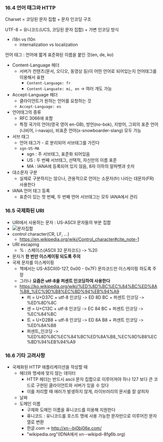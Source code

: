 ### 16.4 언어 태그와 HTTP
Charset = 코딩된 문자 집합 + 문자 인코딩 구조

UTF-8 = 유니코드(UCS, 코딩된 문자 집합) + 가변 인코딩 방식
- i18n vs l10n
  - internalization vs localization

언어 태그 : 언어에 짧게 표준화된 이름을 붙인 것(en, de, ko)
- Content-Language 헤더
  - 서버가 컨텐츠(문서, 오디오, 동영상 등)이 어떤 언어로 되어있는지 언어태그를 이용해서 표현
    - `Content-Language: fr`
    - `Content-Languate: mi, en` -> 여러 개도 가능
- Accept-Language 헤더
  - 클라이언트가 원하는 언어를 요청하는 것
  - `Accept-Language: es`
- 언어태그의 종류
  - RFC 3066에 포함
  - 특정 국가의 언어(영국 영어 en-GB), 방언(no-bok), 지방어, 그외의 표준 언어(나비어, i-navajo), 비표준 언어(x-snowboarder-slang) 모두 가능
- 서브 태그
  - 언어 태그가 - 로 분리되어 서브태그를 가진다
  - `sgn-US-MA`
    - sgn : 주 서브태그, 표준화 되어있음
    - US : 두 번째 서브태그, 선택적, 자신만의 이름 표준
    - MA : IANA에 등록되어 있지 않음, 8자 이하의 알파벳과 숫자
- 대소문자 구분
  - 실제로 구분하지는 않으나, 관용적으로 언어는 소문자(fr) 나라는 대문자(FR) 사용한다
- IANA 언어 태그 등록
  - 표준이 있는 첫 번째, 두 번째 언어 서브태그는 모두 IANA에서 관리

### 16.5 국제화된 URI
- URI에서 사용하는 문자 : US-ASCII 문자들의 부분 집합
- ![문자집합](https://img1.daumcdn.net/thumb/R800x0/?scode=mtistory2&fname=https%3A%2F%2Ft1.daumcdn.net%2Fcfile%2Ftistory%2F991D83345C17154A08)
- control character(CR, LF, ...)
  - https://en.wikipedia.org/wiki/Control_character#cite_note-1
- URI escaping
  - %<HEX><HEX> : 스페이스(ASCII 32 문자코드) -> %20
- 문자가 **한 번만 이스케이핑 되도록 주의**
- 국제 문자를 이스케이핑
  - 책에서는 US-ASCII(0-127, 0x00 - 0x7F) 문자코드만 이스케이핑 하도록 주장
  - 그러나 **요즘은 utf-8을 퍼센트 인코딩하여 사용한다**
  - https://ko.wikipedia.org/wiki/%ED%8D%BC%EC%84%BC%ED%8A%B8_%EC%9D%B8%EC%BD%94%EB%94%A9
    - 퍼 = U+D37C + utf-8 인코딩 -> ED 8D BC + 퍼센트 인코딩 -> %ED%8D%8C
    - 센 = U+C13C + utf-8 인코딩 -> EC 84 BC + 퍼센트 인코딩 -> %EC%84%BC
    - 트 = U+D2B8 + utf-8 인코딩 -> ED 8A B8 + 퍼센트 인코딩 -> %ED%8A%B8
    - 퍼센트_인코딩 -> %ED%8D%BC%EC%84%BC%ED%8A%B8_%EC%9D%B8%EC%BD%94%EB%94%A9

### 16.6 기타 고려사항
- 국제화된 HTTP 애플리케이션을 작성할 때
  - 헤더와 명세에 맞지 않는 데이터
    - HTTP 헤더는 반드시 ascii 문자 집합으로 이루어져야 하나 127 보다 큰 코드로 구현된 클라이언트와 서버가 있을 수 있다
    - 이를 처리할 때 에러가 발생하지 않게, 라이브러리의 문서를 잘 살피자
  - 날짜
  - 도메인 이름
    - 구제화 도메인 이름을 퓨니코드를 이용해 지원한다
    - 퓨니코드 : 유니코드를 호스트 명에 사용 가능한 문자만으로 이루어진 문자열로 변환
    - 한글.com -> http://xn--bj0bj06e.com/
    - "wikipеdiа.org"(IDNA에서 xn--wikipdi-8fg6b.org)
